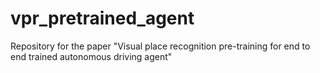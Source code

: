 # vpr_pretrained_agent
Repository for the paper "Visual place recognition pre-training for end to end trained autonomous driving agent"
